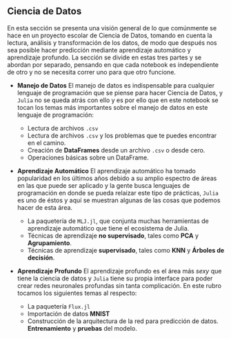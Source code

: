 ## Ciencia de Datos

En esta sección se presenta una visión general de lo que comúnmente se hace en un proyecto escolar de Ciencia de Datos, tomando en cuenta la lectura, análisis y transformación de los datos, de modo que después nos sea posible hacer predicción mediante aprendizaje automático y aprendizaje profundo.
La sección se divide en estas tres partes y se abordan por separado, pensando en que cada notebook es independiente de otro y no se necesita correr uno para que otro funcione.
  - **Manejo de Datos**
  El manejo de datos es indispensable para cualquier lenguaje de programación que se piense para hacer Ciencia de Datos, y `Julia` no se queda atrás con ello y es por ello que en este notebook se tocan los temas más importantes sobre el manejo de datos en este lenguaje de programación:
    - Lectura de archivos `.csv`
    - Lectura de archivos `.csv` y los problemas que te puedes encontrar en el camino. 
    - Creación de **DataFrames** desde un archivo `.csv` o desde cero.
    - Operaciones básicas sobre un DataFrame.
    
  - **Aprendizaje Automático**
  El aprendizaje automático ha tomado popularidad en los últimos años debido a su amplio espectro de áreas en las que puede ser aplicado y la gente busca lenguajes de programación en donde se pueda relaizar este tipo de prácticas, `Julia` es uno de éstos y aquí se muestran algunas de las cosas que podemos hacer de esta área.
    - La paquetería de `MLJ.jl`, que conjunta muchas herramientas de aprendizaje automático que tiene el ecosistema de Julia. 
    - Técnicas de aprendizaje **no supervisado**, tales como **PCA** y **Agrupamiento**.
    - Técnicas de aprendizaje **supervisado**, tales como **KNN** y **Árboles de decisión**.
    
  - **Aprendizaje Profundo**
  El aprendizaje profundo es el área más *sexy* que tiene la ciencia de datos y `Julia` tiene su propia interface para poder crear redes neuronales profundas sin tanta complicación. En este rubro tocamos los siguientes temas al respecto: 
    - La paquetería `Flux.jl`
    - Importación de datos **MNIST**
    - Construcción de la arquitectura de la red para predicción de datos. **Entrenamiento** y **pruebas** del modelo.
